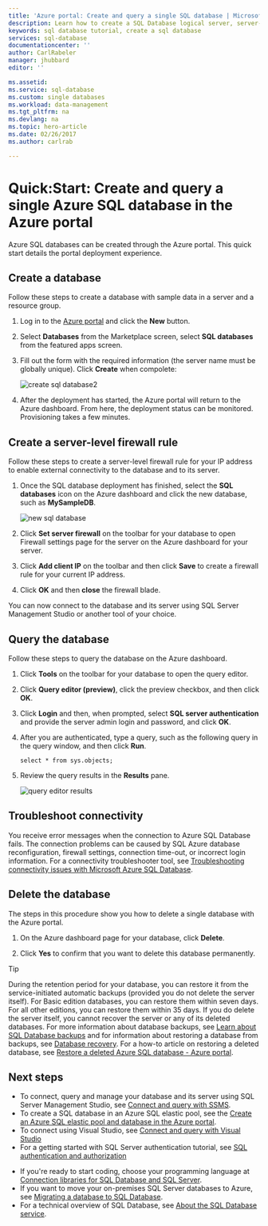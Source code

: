 ```yaml
---
title: 'Azure portal: Create and query a single SQL database | Microsoft Docs'
description: Learn how to create a SQL Database logical server, server-level firewall rule, and databases in the Azure portal. You also learn to query an Azure SQL database using the Azure portal.
keywords: sql database tutorial, create a sql database
services: sql-database
documentationcenter: ''
author: CarlRabeler
manager: jhubbard
editor: ''

ms.assetid: 
ms.service: sql-database
ms.custom: single databases
ms.workload: data-management
ms.tgt_pltfrm: na
ms.devlang: na
ms.topic: hero-article
ms.date: 02/26/2017
ms.author: carlrab

---
```

# Quick:Start: Create and query a single Azure SQL database in the Azure portal

Azure SQL databases can be created through the Azure portal. This quick start details the portal deployment experience.

## Create a database

Follow these steps to create a database with sample data in a server and a resource group. 

1. Log in to the [Azure portal](https://portal.azure.com/) and click the **New** button.

2. Select **Databases** from the Marketplace screen, select **SQL databases** from the featured apps screen.

3. Fill out the form with the required information (the server name must be globally unique). Click **Create** when compolete:

      ![create sql database2](./media/sql-database-get-started/create-database2.png)

4. After the deployment has started, the Azure portal will return to the Azure dashboard. From here, the deployment status can be monitored. Provisioning takes a few minutes. 

## Create a server-level firewall rule

Follow these steps to create a server-level firewall rule for your IP address to enable external connectivity to the database and to its server. 

1. Once the SQL database deployment has finished, select the **SQL databases** icon on the Azure dashboard and click the new database, such as **MySampleDB**. 

      ![new sql database](./media/sql-database-get-started/new-sql-database2.png)

2. Click **Set server firewall** on the toolbar for your database to open Firewall settings page for the server on the Azure dashboard for your server. 

3. Click **Add client IP** on the toolbar and then click **Save** to create a firewall rule for your current IP address.

4. Click **OK** and then **close** the firewall blade.

You can now connect to the database and its server using SQL Server Management Studio or another tool of your choice.

## Query the database

Follow these steps to query the database on the Azure dashboard. 

1. Click **Tools** on the toolbar for your database to open the query editor.

2. Click **Query editor (preview)**, click the preview checkbox, and then click **OK**. 

3. Click **Login** and then, when prompted, select **SQL server authentication** and provide the server admin login and password, and click **OK**.

4. After you are authenticated, type a query, such as the following query in the query window, and then click **Run**.

   ```select * from sys.objects;```

5. Review the query results in the **Results** pane.

    ![query editor results](./media/sql-database-get-started/query-editor-results.png)

## Troubleshoot connectivity

You receive error messages when the connection to Azure SQL Database fails. The connection problems can be caused by SQL Azure database reconfiguration, firewall settings, connection time-out, or incorrect login information. For a connectivity troubleshooter tool, see [Troubleshooting connectivity issues with Microsoft Azure SQL Database](https://support.microsoft.com/help/10085/troubleshooting-connectivity-issues-with-microsoft-azure-sql-database).

## Delete the database

The steps in this procedure show you how to delete a single database with the Azure portal.

1. On the Azure dashboard page for your database, click **Delete**.

2. Click **Yes** to confirm that you want to delete this database permanently.

> [!TIP]
> During the retention period for your database, you can restore it from the service-initiated automatic backups (provided you do not delete the server itself). For Basic edition databases, you can restore them within seven days. For all other editions, you can restore them within 35 days. If you do delete the server itself, you cannot recover the server or any of its deleted databases. For more information about database backups, see [Learn about SQL Database backups](sql-database-automated-backups.md) and for information about restoring a database from backups, see [Database recovery](sql-database-recovery-using-backups.md). For a how-to article on restoring a deleted database, see [Restore a deleted Azure SQL database - Azure portal](sql-database-restore-deleted-database-portal.md).
>

## Next steps

- To connect, query and manage your database and its server using SQL Server Management Studio, see [Connect and query with SSMS](sql-database-connect-query-ssms.md).
- To create a SQL database in an Azure SQL elastic pool, see the [Create an Azure SQL elastic pool and database in the Azure portal](sql-database-get-started-elastic-pool.md).
- To connect using Visual Studio, see [Connect and query with Visual Studio](sql-database-connect-query.md)
- For a getting started with SQL Server authentication tutorial, see [SQL authentication and authorization](sql-database-control-access-sql-authentication-get-started.md)
* If you're ready to start coding, choose your programming language at [Connection libraries for SQL Database and SQL Server](sql-database-libraries.md).
* If you want to move your on-premises SQL Server databases to Azure, see [Migrating a database to SQL Database](sql-database-cloud-migrate.md).
* For a technical overview of SQL Database, see [About the SQL Database service](sql-database-technical-overview.md).
